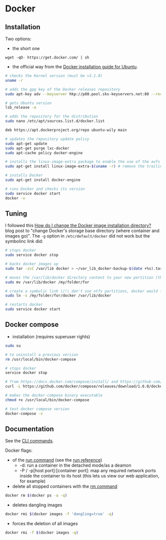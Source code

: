 # Docker
## Installation
Two options:

* the short one 

```
wget -qO- https://get.docker.com/ | sh
```

* the official way from the [Docker installation guide for Ubuntu](https://docs.docker.com/engine/installation/ubuntulinux/).

```bash
# checks the Kernel version (must be >3.1.0)
uname -r

# adds the gpg key of the Docker releases repository
sudo apt-key adv --keyserver hkp://p80.pool.sks-keyservers.net:80 --recv-keys 58118E89F3A912897C070ADBF76221572C52609D

# gets Ubuntu version
lsb_release -a

# adds the repository for the distribution
sudo nano /etc/apt/sources.list.d/docker.list

deb https://apt.dockerproject.org/repo ubuntu-wily main

# updates the repository update policy
sudo apt-get update
sudo apt-get purge lxc-docker
sudo apt-cache policy docker-engine

# installs the linux-image-extra package to enable the use of the aufs storage driver
sudo apt-get install linux-image-extra-$(uname -r) # remove the trailing '-lowlatency'

# installs Docker
sudo apt-get install docker-engine

# runs Docker and checks its version
sudo service docker start
docker -v
```

## Tuning
I followed this 
[How do I change the Docker image installation directory?](https://forums.docker.com/t/how-do-i-change-the-docker-image-installation-directory/1169) blog post to "change Docker's storage base directory (where container and images go)". The `-g` option in `/etc/default/docker` did not work but the symbolinc link did:
```bash
# stops docker
sudo service docker stop

# backs docker images up
sudo tar -zcC /var/lib docker > ~/var_lib_docker-backup-$(date +%s).tar.gz

# moves the /var/lib/docker directory content to your new partition (the trailing /docker directory will be created)
sudo mv /var/lib/docker /my/folder/for

# create a symbolic link (/!\ don't use ntfs partitions, docker would freeze your system)
sudo ln -s /my/folder/for/docker /var/lib/docker

# restarts docker
sudo service docker start
```
## Docker compose
* installation (requires superuser rights)
```bash
sudo su

# to uninstall a previous version
rm /usr/local/bin/docker-compose

# stops docker
service docker stop

# from https://docs.docker.com/compose/install/ and https://github.com/docker/compose/releases/tag/1.6.0:
curl -L https://github.com/docker/compose/releases/download/1.6.0/docker-compose-`uname -s`-`uname -m` > /usr/local/bin/docker-compose

# makes the docker-compose binary executable
chmod +x /usr/local/bin/docker-compose

# test docker compose version
docker-compose -v
```

## Documentation
See the [CLI commands](https://docs.docker.com/engine/reference/commandline/cli/).

Docker flags:
* of the [run command](https://docs.docker.com/engine/reference/commandline/run/) (see the [run reference](https://docs.docker.com/engine/reference/run/))
  * -d: run a container in the detached mode/as a deamon
  * -P / -p[host port]:[container port]: map any required network ports inside the container to its host (this lets us view our web application, for example)
* delete all stopped containers with the [rm command](https://docs.docker.com/engine/reference/commandline/rm/)
```bash
docker rm $(docker ps -a -q)
```
* deletes dangling images
```bash
docker rmi $(docker images -f 'dangling=true' -q)
```

* forces the deletion of all images
```bash
docker rmi -f $(docker images -q)
```
